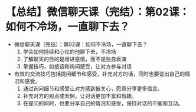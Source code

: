 # 【总结】微信聊天课（完结）：第02课：如何不冷场，一直聊下去？

-   微信聊天课（完结）：第02课：如何不冷场，一直聊下去？
    1.  学会如何持续和心仪的他聊下去，不冷场
    2.  了解聊天的目的是增进感情，而不是独自表演
    3.  掌握技巧，如接话和询问感受，让对方参与对话
-   有效的交流技巧包括提问细节和感受，补充对方的话，同时也要说出自己的情况和感受。
    1.  通过询问细节和感受让对方感到被关心，愿意分享更多信息。
    2.  补充对方的观点或案例，让对话更加丰富和有趣。
    3.  在提问的同时，也要分享自己的情况和感受，保持对话的平衡和互动。
